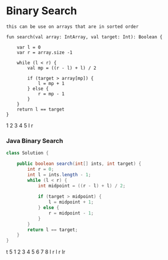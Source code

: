 

# Binary Search

    this can be use on arrays that are in sorted order

    fun search(val array: IntArray, val target: Int): Boolean {
        
        var l = 0
        var r = array.size -1

        while (l < r) {
            val mp = ((r - l) + l) / 2

            if (target > array[mp]) {
                l = mp + 1
            } else {
                r = mp - 1
            }
        }
        return l == target
    } 

 1 2 3 4 5 
       l r
 
### Java Binary Search 
```java
class Solution {

    public boolean search(int[] ints, int target) {
        int r = 0;
        int l = ints.length - 1;   
        while (l < r) {
            int midpoint = ((r - l) + l) / 2;
            
            if (target > midpoint) {
                l = midpoint + 1;
            } else {
                r = midpoint - 1;
            }
        }
        return l == target;
    }
}
```
t 5
1 2 3 4 5 6 7 8
l             r
        l     r
        lr      